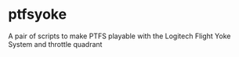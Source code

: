 # ptfsyoke
A pair of scripts to make PTFS playable with the Logitech Flight Yoke System and throttle quadrant
